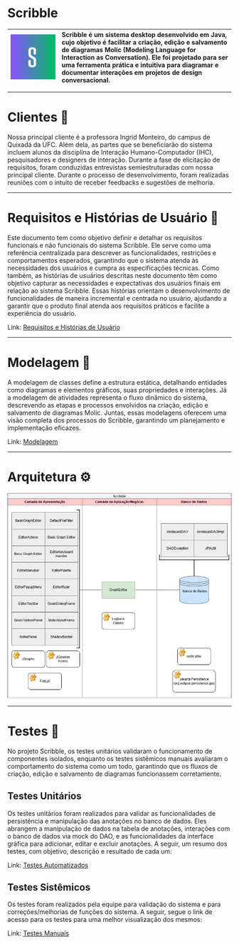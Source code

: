# Scribble

| ![Logo do Scribble](./Documentação/assets/logotipo.png) | Scribble é um sistema desktop desenvolvido em Java, cujo objetivo é facilitar a criação, edição e salvamento de diagramas Molic (Modeling Language for Interaction as Conversation). Ele foi projetado para ser uma ferramenta prática e intuitiva para diagramar e documentar interações em projetos de design conversacional. |
|:--:|:--|


---
# Clientes 👥

Nossa principal cliente é a professora Ingrid Monteiro, do campus de Quixadá da UFC. Além dela, as partes que se beneficiarão do sistema incluem alunos da disciplina de Interação Humano-Computador (IHC), pesquisadores e designers de interação.
Durante a fase de elicitação de requisitos, foram conduzidas entrevistas semiestruturadas com nossa principal cliente. Durante o processo de desenvolvimento, foram realizadas reuniões com o intuito de receber feedbacks e sugestões de melhoria.

---
# Requisitos e Histórias de Usuário 📄

Este documento tem como objetivo definir e detalhar os requisitos funcionais e não funcionais do sistema Scribble. Ele serve como uma referência centralizada para descrever as funcionalidades, restrições e comportamentos esperados, garantindo que o sistema atenda às necessidades dos usuários e cumpra as especificações técnicas.  Como também, as histórias de usuários descritas neste documento têm como objetivo capturar as necessidades e expectativas dos usuários finais em relação ao sistema Scribble. Essas histórias orientam o desenvolvimento de funcionalidades de maneira incremental e centrada no usuário, ajudando a garantir que o produto final atenda aos requisitos práticos e facilite a experiência do usuário.  

Link: [Requisitos e Histórias de Usuário](./Documentação/Requisitos%20Funcionais%20e%20Não-Funcionais%20e%20Histórias%20de%20Usuário.pdf)

---

# Modelagem 📐

A modelagem de classes define a estrutura estática, detalhando entidades como diagramas e elementos gráficos, suas propriedades e interações. Já a modelagem de atividades representa o fluxo dinâmico do sistema, descrevendo as etapas e processos envolvidos na criação, edição e salvamento de diagramas Molic. Juntas, essas modelagens oferecem uma visão completa dos processos do Scribble, garantindo um planejamento e implementação eficazes.

Link: [Modelagem](Documentação/Modelagem%20&%20Arquitetura.pdf)

---

# Arquitetura ⚙
![Arquitetura](./Documentação/assets/arquitetura.jfif)

---

# Testes 🔎
No projeto Scribble, os testes unitários validaram o funcionamento de componentes isolados, enquanto os testes sistêmicos manuais avaliaram o comportamento do sistema como um todo, garantindo que os fluxos de criação, edição e salvamento de diagramas funcionassem corretamente.

## Testes Unitários
Os testes unitários foram realizados para validar as funcionalidades de persistência e manipulação das anotações no banco de dados. Eles abrangem a manipulação de dados na tabela de anotações, interações com o banco de dados via mock do DAO, e as funcionalidades da interface gráfica para adicionar, editar e excluir anotações. A seguir, um resumo dos testes, com objetivo, descrição e resultado de cada um:

Link: [Testes Automatizados](./Documentação/Testes.pdf)
## Testes Sistêmicos
Os testes foram realizados pela equipe para validação do sistema e para correções/melhorias de funções do sistema. A seguir, segue o link de acesso para os testes para uma melhor visualização dos mesmos:

Link: [Testes Manuais](https://docs.google.com/spreadsheets/d/19H1wCPnC2xXhk8pEj9W9kB_1EBQ89W3a/edit?gid=173414780#gid=173414780)

